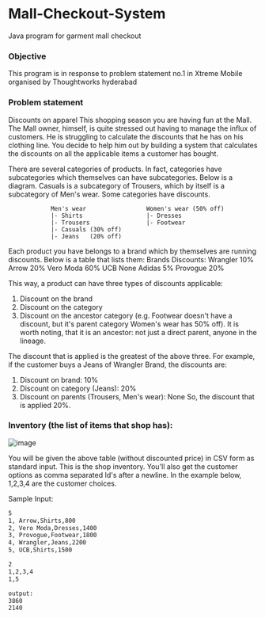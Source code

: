 # Mall-Checkout-System

Java program for garment mall checkout

### Objective

This program is in response to problem statement no.1 in Xtreme Mobile organised
by Thoughtworks hyderabad

### Problem statement

Discounts on apparel This shopping season you are having fun at the Mall. The
Mall owner, himself, is quite stressed out having to manage the influx of
customers. He is struggling to calculate the discounts that he has on his
clothing line. You decide to help him out by building a system that calculates
the discounts on all the applicable items a customer has bought.

There are several categories of products. In fact, categories have subcategories
which themselves can have subcategories. Below is a diagram. Casuals is a
subcategory of Trousers, which by itself is a subcategory of Men's wear. Some
categories have discounts.
```
            Men's wear                 Women's wear (50% off)
            |- Shirts                  |- Dresses
            |- Trousers                |- Footwear
            |- Casuals (30% off)
            |- Jeans   (20% off)
```

Each product you have belongs to a brand which by themselves are running
discounts. Below is a table that lists them: Brands Discounts: Wrangler 10%
Arrow 20% Vero Moda 60% UCB None Adidas 5% Provogue 20%

This way, a product can have three types of discounts applicable:

1. Discount on the brand
2. Discount on the category
3. Discount on the ancestor category (e.g. Footwear doesn't have a discount, but
   it's parent category Women's wear has 50% off). It is worth noting, that it
   is an ancestor: not just a direct parent, anyone in the lineage.

The discount that is applied is the greatest of the above three. For example, if
the customer buys a Jeans of Wrangler Brand, the discounts are:

1. Discount on brand: 10%
2. Discount on category (Jeans): 20%
3. Discount on parents (Trousers, Men's wear): None So, the discount that is
   applied 20%.

### Inventory (the list of items that shop has):

![image](https://user-images.githubusercontent.com/17708702/33103366-04c28cec-cf48-11e7-899b-50bb90633b8a.png)



You will be given the above table (without discounted price) in CSV form as
standard input. This is the shop inventory. You'll also get the customer options
as comma separated Id's after a newline. In the example below, 1,2,3,4 are the
customer choices.

Sample Input:

```bash
5
1, Arrow,Shirts,800
2, Vero Moda,Dresses,1400
3, Provogue,Footwear,1800
4, Wrangler,Jeans,2200
5, UCB,Shirts,1500

2
1,2,3,4
1,5

output:
3860
2140
```
